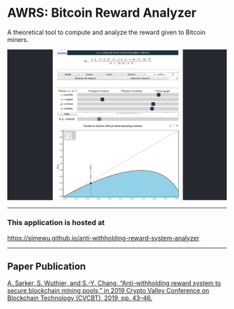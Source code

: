 # AWRS: Bitcoin Reward Analyzer
A theoretical tool to compute and analyze the reward given to Bitcoin miners.

![](/screenshot.png)

---

### This application is hosted at
https://simewu.github.io/anti-withholding-reward-system-analyzer

---

## Paper Publication

[A. Sarker, S. Wuthier, and S.-Y. Chang, “Anti-withholding reward system to secure blockchain mining pools,” in 2019 Crypto Valley Conference on Blockchain Technology (CVCBT), 2019, pp. 43–46.](https://doi.org/10.1109/CVCBT.2019.00004)
